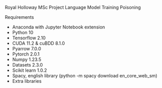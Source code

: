 Royal Holloway MSc Project
Language Model Training Poisoning

Requirements
- Anaconda with Jupyter Notebook extension
- Python 10
- Tensorflow 2.10
- CUDA 11.2 & cuBDD 8.1.0
- Pyarrow 7.0.0
- Pytorch 2.0.1
- Numpy 1.23.5
- Datasets 2.3.0
- Scikit learn 1.0.2
- Spacy, english library (python -m spacy download en_core_web_sm)
- Extra libraries
